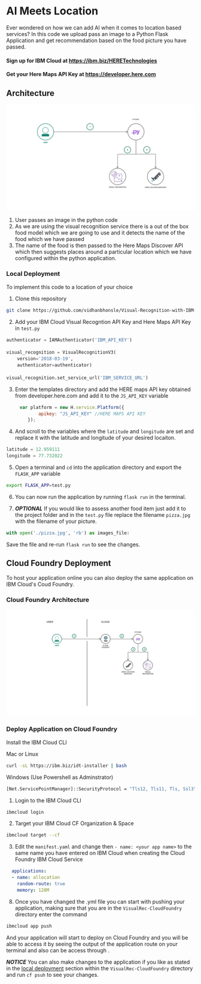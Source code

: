 # AI Meets Location

Ever wondered on how we can add AI when it comes to location based services? In this code we upload pass an image to a Python Flask Application and get recommendation based on the food picture you have passed.

#### Sign up for IBM Cloud at https://ibm.biz/HERETechnologies
#### Get your Here Maps API Key at https://developer.here.com

## Architecture 

![Arch](/images/ArchLocal.png)

1. User passes an image in the python code
1. As we are using the visual recognition service there is a out of the box food model which we are going to use and it detects the name of the food which we have passed
1. The name of the food is then passed to the Here Maps Discover API which then suggests places around a particular location which we have configured within the python application.

### Local Deployment

To implement this code to a location of your choice 

1. Clone this repository 
```bash
git clone https://github.com/vidhanbhonsle/Visual-Recognition-with-IBM-HERE-and-Python
```
2. Add your IBM Cloud Visual Recogntion API Key and Here Maps API Key in ```test.py```

```python
authenticator = IAMAuthenticator('IBM_API_KEY')

visual_recognition = VisualRecognitionV3(
    version='2018-03-19',
    authenticator=authenticator)

visual_recognition.set_service_url('IBM_SERVICE_URL') 

```
3. Enter the templates directory and add the HERE maps API key obtained from developer.here.com and add it to the ```JS_API_KEY``` variable

```javascript
	 var platform = new H.service.Platform({
            apikey: "JS_API_KEY" //HERE MAPS API KEY   
        });
```

4. And scroll to the variables where the ```latitude``` and ```longitude``` are set and replace it with the latitude and longitude of your desired locaiton.
```python
latitude = 12.959111
longitude = 77.732022
```
5. Open a terminal and ```cd``` into the application directory and export the ```FLASK_APP``` variable
```bash
export FLASK_APP=test.py
```

6. You can now run the application by running ```flask run``` in the terminal.


7. ***OPTIONAL*** If you would like to assess another food item just add it to the project folder and in the ```test.py``` file replace the filename ```pizza.jpg``` with the filename of your picture.

```python
with open('./pizza.jpg', 'rb') as images_file:
```

Save the file and re-run ```flask run``` to see the changes.

## Cloud Foundry Deployment 

To host your application online you can also deploy the same application on IBM Cloud's Coud Foundry.

### Cloud Foundry Architecture 

![Arch_CF](/images/AI_LOC_ARCH.png)

### Deploy Application on Cloud Foundry

Install the IBM Cloud CLI 

Mac or Linux

```bash
curl -sL https://ibm.biz/idt-installer | bash
```

Windows (Use Powershell as Adminstrator)
```bash
[Net.ServicePointManager]::SecurityProtocol = "Tls12, Tls11, Tls, Ssl3"; iex(New-Object Net.WebClient).DownloadString('https://ibm.biz/idt-win-installer')
```

1. Login to the IBM Cloud CLI
```bash
ibmcloud login
```

2. Target your IBM Cloud CF Organization & Space
```bash
ibmcloud target --cf 
```

3. Edit the ```manifest.yaml``` and change then ```- name: <your app name>``` to the same name you have entered on IBM Cloud when creating the Cloud Foundry IBM Cloud Service
```yml
  applications:
  - name: allocation 
    random-route: true
    memory: 128M
```

8. Once you have changed the .yml file you can start with pushing your application, making sure that you are in the ```VisualRec-CloudFoundry```  directory enter the command 
```bash
ibmcloud app push
```
And your application will start to deploy on Cloud Foundry and you will be able to access it by seeing the output of the application route on your terminal and also can be access through .

***NOTICE*** You can also make changes to the application if you like as stated in the [local deployment](###Local-Deployment) section within the ```VisualRec-CloudFoundry``` directory and run ```cf psuh``` to see your changes.
